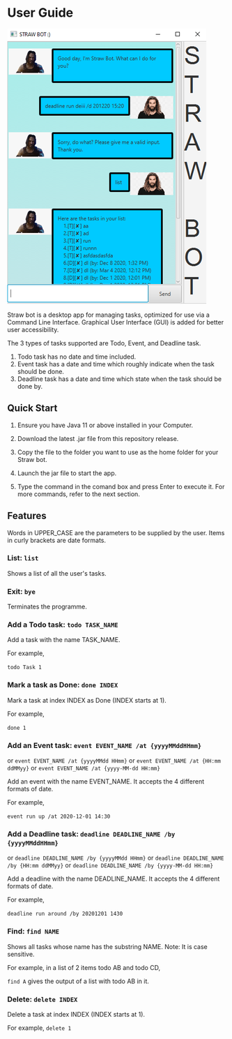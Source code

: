 # User Guide

![](Ui.png)

Straw bot is a desktop app for managing tasks, optimized for use via a Command Line Interface.
Graphical User Interface (GUI) is added for better user accessibility.

The 3 types of tasks supported are Todo, Event, and Deadline task. 
1. Todo task has no date and time included.
2. Event task has a date and time which roughly indicate when the task should be done.
3. Deadline task has a date and time which state when the task should be done by.

## Quick Start

1. Ensure you have Java 11 or above installed in your Computer.

2. Download the latest .jar file from this repository release.

3. Copy the file to the folder you want to use as the home folder for your Straw bot.

4. Launch the jar file to start the app.

5. Type the command in the comand box and press Enter to execute it. For more commands, refer to the next section.

## Features 
Words in UPPER_CASE are the parameters to be supplied by the user.
Items in curly brackets are date formats.


### List: `list`

Shows a list of all the user's tasks.


### Exit: `bye`

Terminates the programme.


### Add a Todo task: `todo TASK_NAME`

Add a task with the name TASK_NAME.

For example,

`todo Task 1`


### Mark a task as Done: `done INDEX`

Mark a task at index INDEX as Done (INDEX starts at 1).

For example,

`done 1`


### Add an Event task: `event EVENT_NAME /at {yyyyMMddHHmm}`
or `event EVENT_NAME /at {yyyyMMdd HHmm}`
or `event EVENT_NAME /at {HH:mm ddMMyy}`
or `event EVENT_NAME /at {yyyy-MM-dd HH:mm}`

Add an event with the name EVENT_NAME. It accepts the 4 different formats of date.

For example,

`event run up /at 2020-12-01 14:30`


### Add a Deadline task: `deadline DEADLINE_NAME /by {yyyyMMddHHmm}`
or `deadline DEADLINE_NAME /by {yyyyMMdd HHmm}`
or `deadline DEADLINE_NAME /by {HH:mm ddMMyy}`
or `deadline DEADLINE_NAME /by {yyyy-MM-dd HH:mm}`

Add a deadline with the name DEADLINE_NAME. It accepts the 4 different formats of date.

For example,

`deadline run around /by 20201201 1430`


### Find: `find NAME`

Shows all tasks whose name has the substring NAME. Note: It is case sensitive.

For example, in a list of 2 items todo AB and todo CD,

`find A` gives the output of a list with todo AB in it.


### Delete: `delete INDEX`

Delete a task at index INDEX (INDEX starts at 1).

For example, 
`delete 1`
